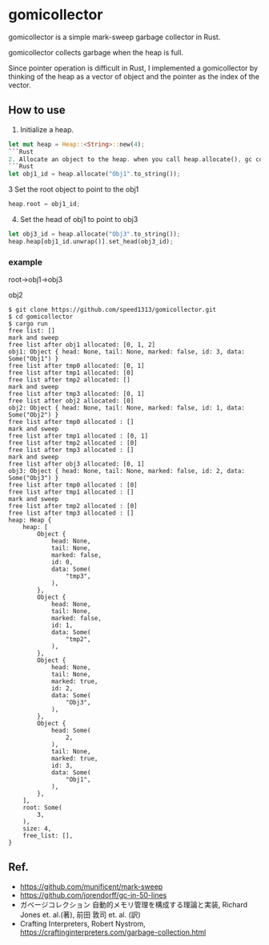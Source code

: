 # gomicollector
gomicollector is a simple mark-sweep garbage collector in Rust.

gomicollector collects garbage when the heap is full.

Since pointer operation is difficult in Rust, I implemented a gomicollector by thinking of the heap as a vector of object and the pointer as the index of the vector.


## How to use
1. Initialize a heap.
```Rust
let mut heap = Heap::<String>::new(4);
```Rust
2. Allocate an object to the heap. when you call heap.allocate(), gc collects usable memory with mark and sweep algorithm.
```Rust
let obj1_id = heap.allocate("Obj1".to_string());
```
3 Set the root object to point to the obj1
```Rust
heap.root = obj1_id;
```
4. Set the head of obj1 to point to obj3
```Rust
let obj3_id = heap.allocate("Obj3".to_string());
heap.heap[obj1_id.unwrap()].set_head(obj3_id);
```

###  example
root->obj1->obj3

obj2

```
$ git clone https://github.com/speed1313/gomicollector.git
$ cd gomicollector
$ cargo run
free list: []
mark and sweep
free list after obj1 allocated: [0, 1, 2]
obj1: Object { head: None, tail: None, marked: false, id: 3, data: Some("Obj1") }
free list after tmp0 allocated: [0, 1]
free list after tmp1 allocated: [0]
free list after tmp2 allocated: []
mark and sweep
free list after tmp3 allocated: [0, 1]
free list after obj2 allocated: [0]
obj2: Object { head: None, tail: None, marked: false, id: 1, data: Some("Obj2") }
free list after tmp0 allocated : []
mark and sweep
free list after tmp1 allocated : [0, 1]
free list after tmp2 allocated : [0]
free list after tmp3 allocated : []
mark and sweep
free list after obj3 allocated: [0, 1]
obj3: Object { head: None, tail: None, marked: false, id: 2, data: Some("Obj3") }
free list after tmp0 allocated : [0]
free list after tmp1 allocated : []
mark and sweep
free list after tmp2 allocated : [0]
free list after tmp3 allocated : []
heap: Heap {
    heap: [
        Object {
            head: None,
            tail: None,
            marked: false,
            id: 0,
            data: Some(
                "tmp3",
            ),
        },
        Object {
            head: None,
            tail: None,
            marked: false,
            id: 1,
            data: Some(
                "tmp2",
            ),
        },
        Object {
            head: None,
            tail: None,
            marked: true,
            id: 2,
            data: Some(
                "Obj3",
            ),
        },
        Object {
            head: Some(
                2,
            ),
            tail: None,
            marked: true,
            id: 3,
            data: Some(
                "Obj1",
            ),
        },
    ],
    root: Some(
        3,
    ),
    size: 4,
    free_list: [],
}
```

## Ref.

- https://github.com/munificent/mark-sweep
- https://github.com/jorendorff/gc-in-50-lines
- ガベージコレクション 自動的メモリ管理を構成する理論と実装, Richard Jones et. al.(著), 前田 敦司 et. al. (訳)
- Crafting Interpreters, Robert Nystrom, https://craftinginterpreters.com/garbage-collection.html